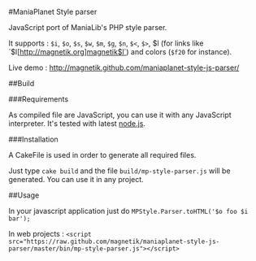 #ManiaPlanet Style parser

JavaScript port of ManiaLib's PHP style parser.

It supports : `$i`, `$o`, `$s`, `$w`, `$m`, `$g`, `$n`, `$<`, `$>`, $l (for links like `$l[http://magnetik.org]magnetik$l`) and colors (`$f20` for instance). 

Live demo : http://magnetik.github.com/maniaplanet-style-js-parser/

##Build

###Requirements

As compiled file are JavaScript, you can use it with any JavaScript interpreter. It's tested with latest [node.js](http://www.nodejs.org).

###Installation

A CakeFile is used in order to generate all required files.

Just type `cake build` and the file `build/mp-style-parser.js` will be generated. You can use it in any project.

##Usage

In your javascript application just do `MPStyle.Parser.toHTML('$o foo $i bar');`

In web projects : `<script src="https://raw.github.com/magnetik/maniaplanet-style-js-parser/master/bin/mp-style-parser.js"></script>`